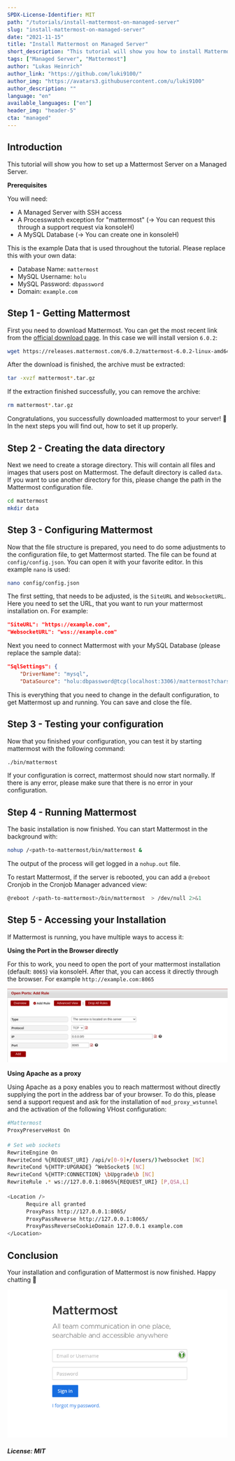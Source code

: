 ```yaml
---
SPDX-License-Identifier: MIT
path: "/tutorials/install-mattermost-on-managed-server"
slug: "install-mattermost-on-managed-server"
date: "2021-11-15"
title: "Install Mattermost on Managed Server"
short_description: "This tutorial will show you how to install Mattermost on a Managed Server."
tags: ["Managed Server", "Mattermost"]
author: "Lukas Heinrich"
author_link: "https://github.com/luki9100/"
author_img: "https://avatars3.githubusercontent.com/u/luki9100"
author_description: ""
language: "en"
available_languages: ["en"]
header_img: "header-5"
cta: "managed"
---
```


## Introduction

This tutorial will show you how to set up a Mattermost Server on a Managed Server.

**Prerequisites**

You will need:

* A Managed Server with SSH access
* A Processwatch exception for "mattermost" (-> You can request this through a support request via konsoleH)
* A MySQL Database (-> You can create one in konsoleH)

This is the example Data that is used throughout the tutorial. Please replace this with your own data:

* Database Name: `mattermost`
* MySQL Username: `holu`
* MySQL Password: `dbpassword`
* Domain: `example.com`

## Step 1 - Getting Mattermost

First you need to download Mattermost. You can get the most recent link from the [official download page](https://mattermost.com/deploy/).
In this case we will install version `6.0.2`:

```bash
wget https://releases.mattermost.com/6.0.2/mattermost-6.0.2-linux-amd64.tar.gz
```

After the download is finished, the archive must be extracted:

```bash
tar -xvzf mattermost*.tar.gz
```

If the extraction finished successfully, you can remove the archive:

```bash
rm mattermost*.tar.gz
```

Congratulations, you successfully downloaded mattermost to your server! :tada: In the next steps you will find out, how to set it up properly.

## Step 2 - Creating the data directory

Next we need to create a storage directory. This will contain all files and images that users post on Mattermost. The default directory is called `data`. If you want to use another directory for this, please change the path in the Mattermost configuration file.

```bash
cd mattermost
mkdir data
```

## Step 3 - Configuring Mattermost

Now that the file structure is prepared, you need to do some adjustments to the configuration file, to get Mattermost started.
The file can be found at `config/config.json`. You can open it with your favorite editor. In this example `nano` is used:

```bash
nano config/config.json
```

The first setting, that needs to be adjusted, is the `SiteURL` and `WebsocketURL`. Here you need to set the URL, that you want to run your mattermost installation on. For example:

```json
"SiteURL": "https://example.com",
"WebsocketURL": "wss://example.com"
```

Next you need to connect Mattermost with your MySQL Database (please replace the sample data):

```json
"SqlSettings": {
	"DriverName": "mysql",
	"DataSource": "holu:dbpassword@tcp(localhost:3306)/mattermost?charset=utf8mb4,utf8\u0026writeTimeout=30s",
```

This is everything that you need to change in the default configuration, to get Mattermost up and running. You can save and close the file.

## Step 3 - Testing your configuration

Now that you finished your configuration, you can test it by starting mattermost with the following command:

```bash
./bin/mattermost
```

If your configuration is correct, mattermost should now start normally. If there is any error, please make sure that there is no error in your configuration.

## Step 4 - Running Mattermost

The basic installation is now finished. You can start Mattermost in the background with:

```bash
nohup /<path-to-mattermost/bin/mattermost &
```

The output of the process will get logged in a `nohup.out` file.

To restart Mattermost, if the server is rebooted, you can add a `@reboot` Cronjob in the Cronjob Manager advanced view:

```bash
@reboot /<path-to-mattermost>/bin/mattermost  > /dev/null 2>&1
```

## Step 5 - Accessing your Installation

If Mattermost is running, you have multiple ways to access it:

**Using the Port in the Browser directly**

For this to work, you need to open the port of your mattermost installation (default: `8065`) via konsoleH. After that, you can access it directly through the browser. For example ```http://example.com:8065```

![port](images/port.png)

**Using Apache as a proxy**

Using Apache as a poxy enables you to reach mattermost without directly supplying the port in the address bar of your browser. To do this, please send a support request and ask for the installation of ```mod_proxy_wstunnel``` and the activation of the following VHost configuration:

```bash
#Mattermost
ProxyPreserveHost On

# Set web sockets
RewriteEngine On
RewriteCond %{REQUEST_URI} /api/v[0-9]+/(users/)?websocket [NC]
RewriteCond %{HTTP:UPGRADE} ^WebSocket$ [NC]
RewriteCond %{HTTP:CONNECTION} \bUpgrade\b [NC]
RewriteRule .* ws://127.0.0.1:8065%{REQUEST_URI} [P,QSA,L]

<Location />
      Require all granted
      ProxyPass http://127.0.0.1:8065/
      ProxyPassReverse http://127.0.0.1:8065/
      ProxyPassReverseCookieDomain 127.0.0.1 example.com
</Location>
```

## Conclusion

Your installation and configuration of Mattermost is now finished. Happy chatting :tada:

![login](images/login.png)

##### License: MIT

<!--

Contributor's Certificate of Origin

By making a contribution to this project, I certify that:

(a) The contribution was created in whole or in part by me and I have
    the right to submit it under the license indicated in the file; or

(b) The contribution is based upon previous work that, to the best of my
    knowledge, is covered under an appropriate license and I have the
    right under that license to submit that work with modifications,
    whether created in whole or in part by me, under the same license
    (unless I am permitted to submit under a different license), as
    indicated in the file; or

(c) The contribution was provided directly to me by some other person
    who certified (a), (b) or (c) and I have not modified it.

(d) I understand and agree that this project and the contribution are
    public and that a record of the contribution (including all personal
    information I submit with it, including my sign-off) is maintained
    indefinitely and may be redistributed consistent with this project
    or the license(s) involved.

Signed-off-by: Lukas Heinrich, lukas@lukas-heinrich.com

-->
